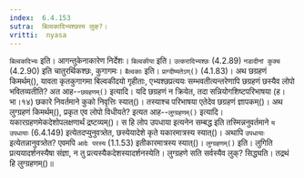 ```yaml
---
index:  6.4.153
sutra:  बिल्वकादिभ्यश्छस्य लुक्?।
vritti:  nyasa
---
```


`बिल्वकदिभ्यः` इति। आगन्तुकेनाकारेण निर्देशः। `बिल्वकीया` इति। `उत्करादिभ्यश्छः` (4.2.89) `नडादीनां कुक्च` (4.2.90) इति चातुरर्थिकश्छः, कुगागमः। `बैल्वकाः` इति। `प्राग्दीष्यतेऽण्()` (4.1.83)। 
अथ छग्रहणं किमर्थम्(), यावता कृतकुगागमा बिल्वकीदयो गृहीताः, एभ्यश्छप्रत्ययः सम्भवतीत्यन्तरेणापि छग्रहणं छस्यैव लोपो भवितव्यतीति? अत आह--`छग्रहणम्()` इत्यादि। यदि छग्रहणं न क्रियेत, तदा सन्नियोगशिष्टपरिभाषया (ह।भा।१४) छकारे निवर्तमाने कुको निवृत्तिः स्यात्()। तस्याश्च परिभाषया एतेदेव छग्रहणं ज्ञापकम्()। अथ लुग्ग्रहणं किमर्थम्(), प्रकृत एव लोपो विधीयते? इत्यत आह--`लुग्ग्रहणम्()` इत्यादि। यकारग्रहणमेकदेशोपलक्षणार्थं द्रष्टव्यम्()। स हि लोप उपधाया इत्यनेन सम्बद्ध इति तस्मिन्ननुवर्तमाने `य उपधायाः` (6.4.149) इत्येतदप्युनुवत्र्तेत, छस्येयादेशे कृते यकारमात्रस्य स्यात्()। अथापि `उपधायाः` इत्येतन्नानुवत्र्तेत? एवमपि `आदेः परस्य` (1.1.53) इतीकारमात्रस्य स्यात्()। `लुग्ग्रहणम्()` इति। लुगिति प्रत्ययादर्शनस्यैषा संज्ञा, न तु प्रत्यस्यैकदेशस्यादर्शनस्येति। लुग्ग्रहणे सति सर्वस्यैव लुक्? सिद्ध्यति। तद्रथं हि लुग्ग्रहणम्()॥
